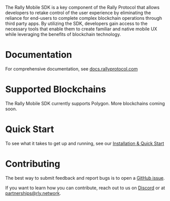The Rally Mobile SDK is a key component of the Rally Protocol that allows developers to retake control of the user experience by eliminating the reliance for end-users to complete complex blockchain operations through third party apps. By utilizing the SDK, developers gain access to the necessary tools that enable them to create familiar and native mobile UX while leveraging the benefits of blockchain technology.

# Documentation
For comprehensive documentation, see [docs.rallyprotocol.com](https://docs.rallyprotocol.com)

# Supported Blockchains
The Rally Mobile SDK currently supports Polygon. More blockchains coming soon. 

# Quick Start 
To see what it takes to get up and running, see our [Installation & Quick Start](https://app.gitbook.com/o/7BnqekYHGdQSsb1piJPa/s/tujiqdIcx5QimcR0MY1P/rally-mobile-sdk/installation-and-quick-start)

# Contributing 
The best way to submit feedback and report bugs is to open a [GitHub issue](https://github.com/rally-dfs/rly-network-mobile-sdk/issues/new). 

If you want to learn how you can contribute, reach out to us on [Discord](https://discord.gg/rlynetwork) or at partnerships@rly.network.


